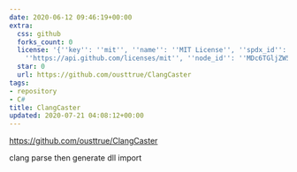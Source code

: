 ```yaml
---
date: 2020-06-12 09:46:19+00:00
extra:
  css: github
  forks_count: 0
  license: '{''key'': ''mit'', ''name'': ''MIT License'', ''spdx_id'': ''MIT'', ''url'':
    ''https://api.github.com/licenses/mit'', ''node_id'': ''MDc6TGljZW5zZTEz''}'
  star: 0
  url: https://github.com/ousttrue/ClangCaster
tags:
- repository
- C#
title: ClangCaster
updated: 2020-07-21 04:08:12+00:00
---
```


<https://github.com/ousttrue/ClangCaster>

clang parse then generate dll import

